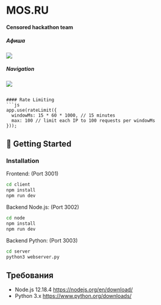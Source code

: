 # MOS.RU
#### Censored hackathon team

##### Афиша
![](https://github.com/Censored-Data/MOS.RU/blob/main/Gallery/Afisha.gif?raw=true)
##### Navigation
![](https://github.com/Peace-Data/Peace-Data/blob/main/MVP/Demonstration/navigation.png?raw=true)

```

#### Rate Limiting
```js
app.use(rateLimit({
  windowMs: 15 * 60 * 1000, // 15 minutes
  max: 100 // limit each IP to 100 requests per windowMs
}));
```

#### 

## :rocket: Getting Started

### Installation
Frontend: (Port 3001)
```sh
cd client
npm install
npm run dev
```

Backend Node.js: (Port 3002)
```sh
cd node
npm install
npm run dev
```

Backend Python: (Port 3003)
```sh
cd server
python3 webserver.py
```


## Требования
* Node.js 12.18.4 https://nodejs.org/en/download/
* Python 3.x https://www.python.org/downloads/
